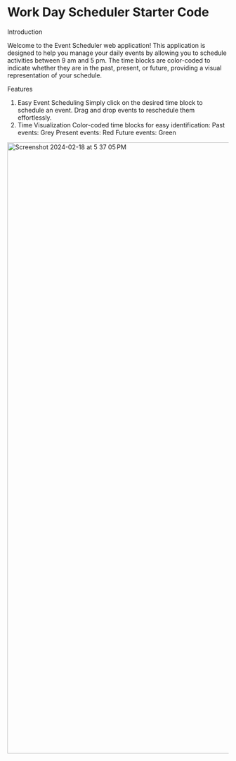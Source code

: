 # Work Day Scheduler Starter Code
Introduction

Welcome to the Event Scheduler web application! This application is designed to help you manage your daily events by allowing you to schedule activities between 9 am and 5 pm. The time blocks are color-coded to indicate whether they are in the past, present, or future, providing a visual representation of your schedule.

Features

1. Easy Event Scheduling
Simply click on the desired time block to schedule an event.
Drag and drop events to reschedule them effortlessly.
2. Time Visualization
Color-coded time blocks for easy identification:
Past events: Grey
Present events: Red
Future events: Green

<img width="1389" alt="Screenshot 2024-02-18 at 5 37 05 PM" src="https://github.com/EzraJRogers/Work-Day-Scheduler/assets/149369301/e15ef4e3-7f8c-4e4c-90a3-7176fa8dd951">
